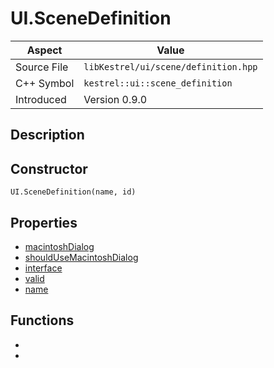 # UI.SceneDefinition
| Aspect | Value |
| --- | --- |
| Source File | `libKestrel/ui/scene/definition.hpp` |
| C++ Symbol | `kestrel::ui::scene_definition` |
| Introduced | Version 0.9.0 |
## Description
## Constructor
```
UI.SceneDefinition(name, id)
```
## Properties

 - [macintoshDialog](macintoshDialog.md)
 - [shouldUseMacintoshDialog](shouldUseMacintoshDialog.md)
 - [interface](interface.md)
 - [valid](valid.md)
 - [name](name.md)

## Functions

 - [](push.md)
 - [](constructScene.md)

